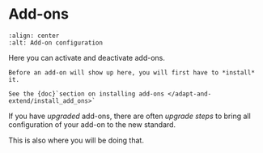 # Add-ons

```{figure} ../../_robot/addon-setup.png
:align: center
:alt: Add-on configuration
```

Here you can activate and deactivate add-ons.

```{note}
Before an add-on will show up here, you will first have to *install* it.

See the {doc}`section on installing add-ons </adapt-and-extend/install_add_ons>`
```

If you have *upgraded* add-ons, there are often *upgrade steps* to bring all configuration of your add-on to the new standard.

This is also where you will be doing that.

